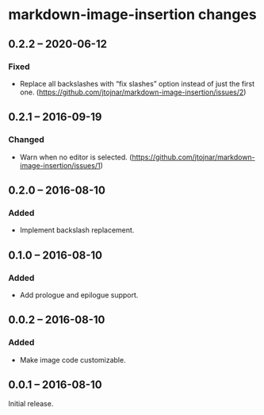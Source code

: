 # markdown-image-insertion changes
## 0.2.2 – 2020-06-12
### Fixed
* Replace all backslashes with “fix slashes” option instead of just the first one. (https://github.com/jtojnar/markdown-image-insertion/issues/2)

## 0.2.1 – 2016-09-19
### Changed
* Warn when no editor is selected. (https://github.com/jtojnar/markdown-image-insertion/issues/1)

## 0.2.0 – 2016-08-10
### Added
* Implement backslash replacement.

## 0.1.0 – 2016-08-10
### Added
* Add prologue and epilogue support.

## 0.0.2 – 2016-08-10
### Added
* Make image code customizable.

## 0.0.1 – 2016-08-10
Initial release.
